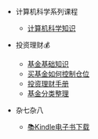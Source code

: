 

- 计算机科学系列课程
  - [计算机科学知识](self-control/cs.md)


- 投资理财💰

  - [基金基础知识](self-control/money/基金基础知识.md)
  - [买基金如何控制仓位](self-control/money/仓位.md)
  - [投资理财手册](self-control/money/基金理财.md)
  - [基金分类整理](self-control/money/基金分类整理.md)


- 杂七杂八

  - [📚Kindle电子书下载](self-control/kindle.md)
